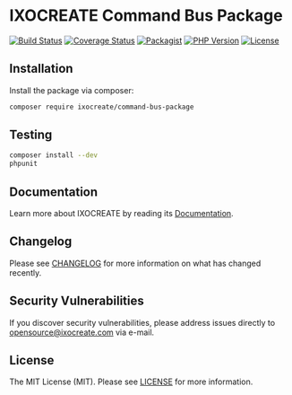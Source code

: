 # IXOCREATE Command Bus Package

[![Build Status](https://travis-ci.com/ixocreate/command-bus-package.svg?branch=master)](https://travis-ci.com/ixocreate/command-bus-package)
[![Coverage Status](https://coveralls.io/repos/github/ixocreate/command-bus-package/badge.svg?branch=develop)](https://coveralls.io/github/ixocreate/command-bus-package?branch=develop)
[![Packagist](https://img.shields.io/packagist/v/ixocreate/command-bus-package.svg)](https://packagist.org/packages/ixocreate/command-bus-package)
[![PHP Version](https://img.shields.io/packagist/php-v/ixocreate/command-bus-package.svg)](https://packagist.org/packages/ixocreate/command-bus-package)
[![License](https://img.shields.io/github/license/ixocreate/command-bus-package.svg)](LICENSE)

## Installation

Install the package via composer:

```sh
composer require ixocreate/command-bus-package
```

## Testing

```sh
composer install --dev
phpunit
```

## Documentation

Learn more about IXOCREATE by reading its [Documentation](https://ixocreate.github.io/).

## Changelog

Please see [CHANGELOG](CHANGELOG.md) for more information on what has changed recently.

## Security Vulnerabilities

If you discover security vulnerabilities, please address issues directly to opensource@ixocreate.com via e-mail.

## License

The MIT License (MIT). Please see [LICENSE](LICENSE) for more information.
